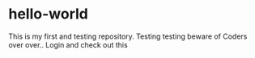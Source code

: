# hello-world
This is my first and testing repository.
Testing testing beware of Coders over over..
Login and check out this
